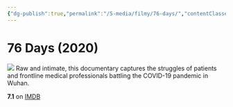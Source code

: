 ```yaml
---
{"dg-publish":true,"permalink":"/5-media/filmy/76-days/","contentClasses":"movie","tags":["to-watch","фильм","#Documentary","#Drama"],"created":"2024-01-20T01:36:45.378+03:00","updated":"2024-01-20T01:55:02.296+03:00"}
---
```


# 76 Days (2020)
![](https://m.media-amazon.com/images/M/MV5BYWJmMGMyNWUtYThiYi00ZjNjLWEzZjAtYjJhNmU2ZTUwNzc4XkEyXkFqcGdeQXVyMTAyMjQ3NzQ1._V1_SX300.jpg)
Raw and intimate, this documentary captures the struggles of patients and frontline medical professionals battling the COVID-19 pandemic in Wuhan.

**7.1** on [IMDB](https://www.imdb.com/title/tt12801326)
